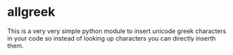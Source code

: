 # allgreek
This is a very very simple python module to insert unicode greek characters in your code so instead of looking up characters you can directly inserth them.
